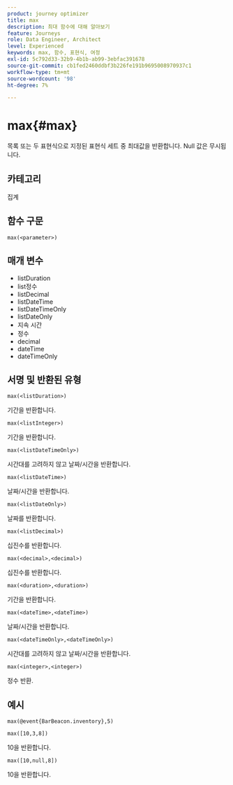 ```yaml
---
product: journey optimizer
title: max
description: 최대 함수에 대해 알아보기
feature: Journeys
role: Data Engineer, Architect
level: Experienced
keywords: max, 함수, 표현식, 여정
exl-id: 5c792d33-32b9-4b1b-ab99-3ebfac391678
source-git-commit: cb1fed2460ddbf3b226fe191b9695008970937c1
workflow-type: tm+mt
source-wordcount: '98'
ht-degree: 7%

---
```


# max{#max}

목록 또는 두 표현식으로 지정된 표현식 세트 중 최대값을 반환합니다. Null 값은 무시됩니다.

## 카테고리

집계

## 함수 구문

`max(<parameter>)`

## 매개 변수

* listDuration
* list정수
* listDecimal
* listDateTime
* listDateTimeOnly
* listDateOnly
* 지속 시간
* 정수
* decimal
* dateTime
* dateTimeOnly

## 서명 및 반환된 유형

`max(<listDuration>)`

기간을 반환합니다.

`max(<listInteger>)`

기간을 반환합니다.

`max(<listDateTimeOnly>)`

시간대를 고려하지 않고 날짜/시간을 반환합니다.

`max(<listDateTime>)`

날짜/시간을 반환합니다.

`max(<listDateOnly>)`

날짜를 반환합니다.

`max(<listDecimal>)`

십진수를 반환합니다.

`max(<decimal>,<decimal>)`

십진수를 반환합니다.

`max(<duration>,<duration>)`

기간을 반환합니다.

`max(<dateTime>,<dateTime>)`

날짜/시간을 반환합니다.

`max(<dateTimeOnly>,<dateTimeOnly>)`

시간대를 고려하지 않고 날짜/시간을 반환합니다.

`max(<integer>,<integer>)`

정수 반환.

## 예시

`max(@event{BarBeacon.inventory},5)`

`max([10,3,8])`

10을 반환합니다.

`max([10,null,8])`

10을 반환합니다.
